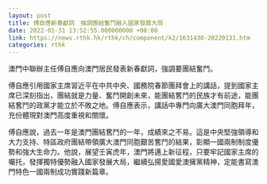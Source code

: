 ```yaml
---
layout: post
title: 傅自應新春獻詞　強調團結奮鬥融入國家發展大局
date: 2022-01-31 13:52:55.000000000 +08:00
link: https://news.rthk.hk/rthk/ch/component/k2/1631430-20220131.htm
categories: rthk
---
```


澳門中聯辦主任傅自應向澳門居民發表新春獻詞，強調要團結奮鬥。

傅自應引用國家主席習近平在中共中央、國務院春節團拜會上的講話，提到國家主席已深刻指出，團結就是力量、奮鬥開創未來，能團結𡚒鬥的民族才有前途，能團結𡚒鬥的政黨才能立於不敗之地。傅自應表示，講話中專門向廣大澳門同胞拜年，充份體現對澳門高度重視和關懷。

傅自應說，過去一年是澳門團結𡚒鬥的一年，成績來之不易。這是中央堅強領導和大力支持、特區政府團結帶領廣大澳門同胞艱苦𡚒鬥的結果，彰顯一國兩制制度優勢和強大生命力。他說，展望壬寅虎年，澳門將邁上新征程，只要牢記國家主席的囑托，發揮獨特優勢融入國家發展大局，繼續弘揚愛國愛澳擁黨精神，定能書寫澳門特色一國兩制成功實踐新篇章。
